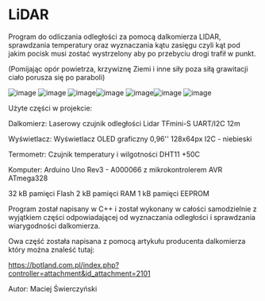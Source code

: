 # LiDAR
Program do odliczania odległości za pomocą dalkomierza LIDAR, sprawdzania temperatury oraz wyznaczania kątu zasięgu czyli kąt pod jakim pocisk musi zostać wystrzelony aby po przebyciu drogi trafił w punkt.

(Pomijając opór powietrza, krzywiznę Ziemi i inne siły poza siłą grawitacji ciało porusza się po paraboli)

![image](https://github.com/SXC-150/LiDAR/assets/98900646/a93314aa-5e94-453a-9aa8-682cbb05d40e)
![image](https://github.com/SXC-150/LiDAR/assets/98900646/2a4d5cea-8b11-41e3-bc72-b40110473f2f)
![image](https://github.com/SXC-150/LiDAR/assets/98900646/963e4d0a-7da0-4bad-b145-6e31a6739981)![image](https://github.com/SXC-150/LiDAR/assets/98900646/d78f5b2a-47c0-468c-9510-5a4fc9ab5460)
![image](https://github.com/SXC-150/LiDAR/assets/98900646/30ea9236-7bb1-4bf3-aa1a-4724b50b6965)![image](https://github.com/SXC-150/LiDAR/assets/98900646/4af14aec-3045-4158-820b-d616127e1de8)
![image](https://github.com/SXC-150/LiDAR/assets/98900646/f90bc3a8-fadf-474b-a646-982651a46962)

Użyte części w projekcie:

Dalkomierz: Laserowy czujnik odległości Lidar TFmini-S UART/I2C 12m

Wyświetlacz: Wyświetlacz OLED graficzny 0,96'' 128x64px I2C - niebieski

Termometr: Czujnik temperatury i wilgotności DHT11 +50C

Komputer: Arduino Uno Rev3 - A000066 z mikrokontrolerem AVR ATmega328

32 kB pamięci Flash
2 kB pamięci RAM
1 kB pamięci EEPROM
 
Program został napisany w C++ i został wykonany w całości samodzielnie z wyjątkiem części odpowiadającej od wyznaczania odległości i sprawdzania wiarygodności dalkomierza.

Owa część została napisana z pomocą artykułu producenta dalkomierza który można znaleść tutaj: 

https://botland.com.pl/index.php?controller=attachment&id_attachment=2101
 
Autor: Maciej Świerczyński
